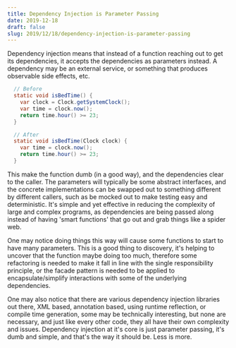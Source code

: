 ```yaml
---
title: Dependency Injection is Parameter Passing
date: 2019-12-18
draft: false
slug: 2019/12/18/dependency-injection-is-parameter-passing
---
```


Dependency injection means that instead of a function reaching out to
get its dependencies, it accepts the dependencies as parameters
instead. A dependency may be an external service, or something that
produces observable side effects, etc.

```java
  // Before
  static void isBedTime() {
    var clock = Clock.getSystemClock();
    var time = clock.now();
    return time.hour() >= 23;
  }

  // After
  static void isBedTime(Clock clock) {
    var time = clock.now();
    return time.hour() >= 23;
  }
```

This make the function dumb (in a good way), and the dependencies
clear to the caller. The parameters will typically be some abstract
interfaces, and the concrete implementations can be swapped out to
something different by different callers, such as be mocked out to
make testing easy and deterministic. It's simple and yet effective in
reducing the complexity of large and complex programs, as dependencies
are being passed along instead of having 'smart functions' that go out
and grab things like a spider web.

One may notice doing things this way will cause some functions to
start to have many parameters. This is a good thing to discovery, it's
helping to uncover that the function maybe doing too much, therefore
some refactoring is needed to make it fall in line with the single
responsibility principle, or the facade pattern is needed to be
applied to encapsulate/simplify interactions with some of the
underlying dependencies.

One may also notice that there are various dependency injection
libraries out there, XML based, annotation based, using runtime
reflection, or compile time generation, some may be technically
interesting, but none are necessary, and just like every other code,
they all have their own complexity and issues. Dependency injection at
it's core is just parameter passing, it's dumb and simple, and that's
the way it should be. Less is more.
